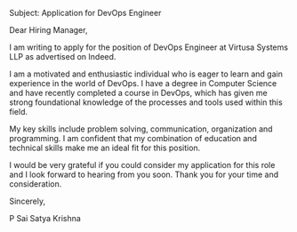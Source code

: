 Subject: Application for DevOps Engineer

Dear Hiring Manager,

I am writing to apply for the position of DevOps Engineer at Virtusa Systems LLP as advertised on Indeed.

I am a motivated and enthusiastic individual who is eager to learn and gain experience in the world of DevOps. I have a degree in Computer Science and have recently completed a course in DevOps, which has given me strong foundational knowledge of the processes and tools used within this field.

My key skills include problem solving, communication, organization and programming. I am confident that my combination of education and technical skills make me an ideal fit for this position.

I would be very grateful if you could consider my application for this role and I look forward to hearing from you soon. Thank you for your time and consideration.

Sincerely,

P Sai Satya Krishna